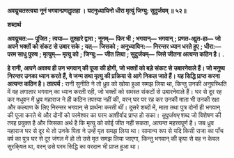 **अवयॢचतस्त्वया नूनं भगवान्प्रणताॢतहा ।** **यदनुध्यायिनो धीरा मृत्युं जिग्यु: सुदुर्जयम् ॥ ५२॥** 

**शब्दार्थ** 

**अवयॢचत:—** **पूजित** **; त्वया—** **तुश्हारे द्वारा** **; नूनम्—** **फिर भी** **; भगवान्—** **भगवान्** **; प्रणत-आॢत-हा—** **जो अपने भक्तों को संकट** **से उबार सके** **; यत्—** **जिसको** **; अनुध्यायिन:—** **निरन्तर ध्यान धरते हुए** **; धीरा:—** **परम साधु पुरुष** **; मृत्युम्—** **मृत्यु को** **; जिग्यु:—** **जीत लिया** **; सुदुर्जयम्—** **जिसे जीतना अत्यन्त कठिन है।** **.** 

**हे रानी, आपने अवश्य ही उन भगवान् की पूजा की होगी, जो भक्तों को बड़े संकट से** **उबारनेवाले हैं। जो मनुष्य निरन्तर उनका ध्यान करते हैं, वे जन्म तथा मृत्यु की प्रक्रिया से आगे** **निकल जाते हैं। यह सिद्धि प्राप्त करना अत्यन्त कठिन है।** **तात्पर्य :** रानी सुनीति ने तो ध्रुव को खोया हुआ समझ लिया था, किन्तु उनकी अनुपस्थिति में वह लगातार भगवान् का ध्यान करती रही, जो भक्तों को समस्त संकटों से उबारनेवाले हैं। घर से दूर रह कर मधुवन में ध्रुव महाराज ने ही कठिन तपस्या नहीं की, वरन् घर पर रह कर उनकी माता भी उनकी रक्षा और कल्याण के लिए निरन्तर भगवान् से प्रार्थना करती थीं। दूसरे शब्दों में, माता तथा पुत्र दोनों ही भगवान् की पूजा करते थे और दोनों को परमेश्वर का परम आशीर्वाद प्राप्त हो सका। *सुदुर्जयम्*  शब्द जो विशेषण की तरह प्रयुक्त है और जिसका अर्थ है कि मृत्यु को कोई जीत नहीं सकता, अत्यन्त महत्त्वपूर्ण है। जब ध्रुव महाराज घर से दूर थे तो उनके पिता ने उन्हें मृत समझ लिया था। सामान्य रूप से यदि किसी राजा का पाँच वर्ष का पुत्र घर से दूर जंगल में हो तो उसे मृत समझ लिया जाएगा, किन्तु भगवान् की कृपा से वह न केवल सुरकि्षत था, वरन् उसे परम सिद्धि का वरदान भी प्राप्त हुआ था।  
